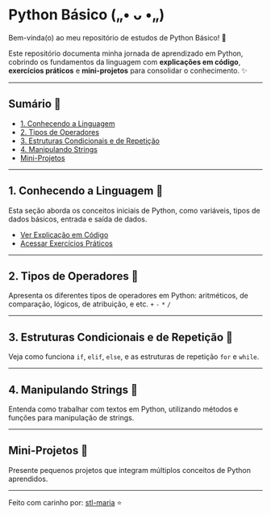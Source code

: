 # Python Básico („• ᴗ •„)

Bem-vinda(o) ao meu repositório de estudos de Python Básico! 💖

Este repositório documenta minha jornada de aprendizado em Python, cobrindo os fundamentos da linguagem com **explicações em código**, **exercícios práticos** e **mini-projetos** para consolidar o conhecimento. ✨

---

## Sumário 🌺

* [1. Conhecendo a Linguagem](#01-conhecendo-a-linguagem)
* [2. Tipos de Operadores](#02-tipos-de-operadores)
* [3. Estruturas Condicionais e de Repetição](#03-estruturas-condicionais-e-de-repeticao)
* [4. Manipulando Strings](#04-manipulando-strings)
* [Mini-Projetos](#mini-projetos)

---

## 1. Conhecendo a Linguagem 🎀

Esta seção aborda os conceitos iniciais de Python, como variáveis, tipos de dados básicos, entrada e saída de dados.

* [Ver Explicação em Código](01-conhecendo-a-linguagem/explicacao-basica.py) 
* [Acessar Exercícios Práticos](01-conhecendo-a-linguagem/exercicios-praticos.py) 

---

## 2. Tipos de Operadores 💖

Apresenta os diferentes tipos de operadores em Python: aritméticos, de comparação, lógicos, de atribuição, e etc. `+` `-` `*` `/`
<!--
* [Ver Explicação em Código](link_para_explicacao_codigo_2) 
* [Acessar Exercícios Práticos](link_para_exercicios_2) -->

---

## 3. Estruturas Condicionais e de Repetição 💫

Veja como funciona `if`, `elif`, `else`, e as estruturas de repetição `for` e `while`.
<!--
* [Ver Explicação em Código](link_para_explicacao_codigo_3) 
* [Acessar Exercícios Práticos](link_para_exercicios_3) -->

---

## 4. Manipulando Strings 🪻

Entenda como trabalhar com textos em Python, utilizando métodos e funções para manipulação de strings.
<!--
* [Ver Explicação em Código](link_para_explicacao_codigo_4) 
* [Acessar Exercícios Práticos](link_para_exercicios_4) -->

---

## Mini-Projetos 💜

Presente pequenos projetos que integram múltiplos conceitos de Python aprendidos.

<!--* **Projeto 01: Calculadora Simples** 🧮
    * Uma calculadora que realiza operações básicas (`+`, `-`, `*`, `/`) e trata erros de entrada.
    * [Acessar Projeto](link_para_projeto_1)
* **Projeto 02: Jogo da Forca** 🎮
    * Implementação simples do clássico jogo da forca com interação via console.
    * [Acessar Projeto](link_para_projeto_2)-->

---


Feito com carinho por: [stl-maria](https://github.com/stl-maria) ⭐
